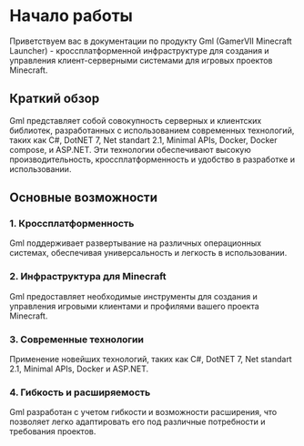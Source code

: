 # Начало работы

Приветствуем вас в документации по продукту Gml (GamerVII Minecraft Launcher) -
кроссплатформенной инфраструктуре для создания и управления клиент-серверными системами для игровых проектов Minecraft.

## Краткий обзор
Gml представляет собой совокупность серверных и клиентских библиотек, разработанных с использованием современных
технологий, таких как C#, DotNET 7, Net standart 2.1, Minimal APIs, Docker, Docker compose, и ASP.NET.
Эти технологии обеспечивают высокую производительность, кроссплатформенность и удобство в разработке и использовании.

## Основные возможности
### 1. Кроссплатформенность
Gml поддерживает развертывание на различных операционных системах, обеспечивая универсальность и легкость в использовании.

### 2. Инфраструктура для Minecraft
Gml предоставляет необходимые инструменты для создания и управления игровыми клиентами и профилями вашего проекта Minecraft.

### 3. Современные технологии
Применение новейших технологий, таких как C#, DotNET 7, Net standart 2.1, Minimal APIs, Docker и ASP.NET.

### 4. Гибкость и расширяемость
Gml разработан с учетом гибкости и возможности расширения, что позволяет легко адаптировать его под различные потребности и требования проектов.
